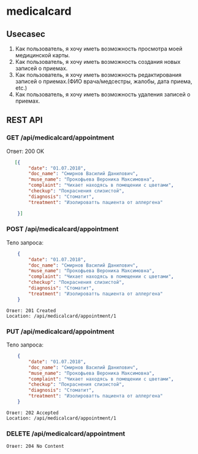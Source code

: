 # medicalcard

## Usecasec

1. Как пользователь, я хочу иметь возможность просмотра моей медицинской карты.
1. Как пользователь, я хочу иметь возможность создания новых записей о приемах.
1. Как пользователь, я хочу иметь возможность редактирования записей о приемах.(ФИО врача/медсестры, жалобы, дата приема, etc.)
1. Как пользователь, я хочу иметь возможность удаления записей о приемах.

## REST API


### GET /api/medicalcard/appointment

Ответ: 200 OK
```json
   [{
        "date": "01.07.2018", 
        "doc_name": "Смирнов Василий Данилович", 
        "muse_name": "Прокофьева Вероника Максимовна", 
        "complaint": "Чихает находясь в помещении с цветами", 
        "checkup": "Покраснения слизистой", 
        "diagnosis": "Стоматит", 
        "treatment": "Изолироватть пациента от аллергена"

    }]
```

### POST /api/medicalcard/appointment

Тело запроса:

```json
    {
        "date": "01.07.2018", 
        "doc_name": "Смирнов Василий Данилович", 
        "muse_name": "Прокофьева Вероника Максимовна", 
        "complaint": "Чихает находясь в помещении с цветами", 
        "checkup": "Покраснения слизистой", 
        "diagnosis": "Стоматит", 
        "treatment": "Изолироватть пациента от аллергена"
    }
```

    Ответ: 201 Created
    Location: /api/medicalcard/appointment/1

### PUT /api/medicalcard/appointment
Тело запроса:

```json
    {
        "date": "01.07.2018", 
        "doc_name": "Смирнов Василий Данилович", 
        "muse_name": "Прокофьева Вероника Максимовна", 
        "complaint": "Чихает находясь в помещении с цветами", 
        "checkup": "Покраснения слизистой", 
        "diagnosis": "Стоматит", 
        "treatment": "Изолироватть пациента от аллергена"
    }
```

    Ответ: 202 Accepted
    Location: /api/medicalcard/appointment/1

### DELETE /api/medicalcard/appointment


    Ответ: 204 No Content